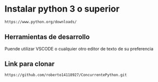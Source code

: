 # Instalar python 3 o superior
```bash
https://www.python.org/downloads/
```
## Herramientas de desarrollo
Puende utilizar VSCODE o cualquier otro editor de texto de su preferencia 

## Link para clonar
```bash
https://github.com/roberto14118927/ConcurrentePython.git
```


